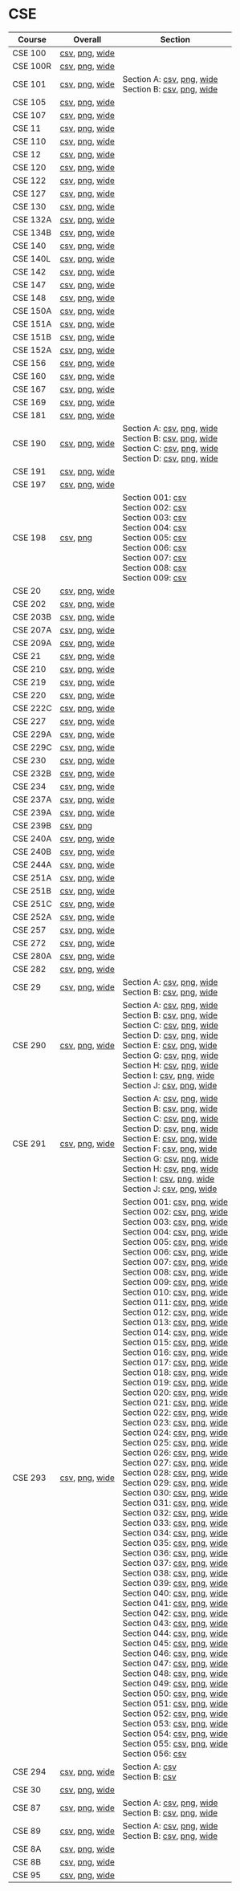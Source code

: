 # CSE

| Course | Overall | Section |
| ------ | ------- | ------- |
| CSE 100 | [csv](https://github.com/UCSD-Historical-Enrollment-Data/2025Winter/blob/main/overall/CSE%20100.csv), [png](https://raw.githubusercontent.com/UCSD-Historical-Enrollment-Data/2025Winter/main/plot_overall/CSE%20100.png), [wide](https://raw.githubusercontent.com/UCSD-Historical-Enrollment-Data/2025Winter/main/plot_overall_wide/CSE%20100.png) |  |
| CSE 100R | [csv](https://github.com/UCSD-Historical-Enrollment-Data/2025Winter/blob/main/overall/CSE%20100R.csv), [png](https://raw.githubusercontent.com/UCSD-Historical-Enrollment-Data/2025Winter/main/plot_overall/CSE%20100R.png), [wide](https://raw.githubusercontent.com/UCSD-Historical-Enrollment-Data/2025Winter/main/plot_overall_wide/CSE%20100R.png) |  |
| CSE 101 | [csv](https://github.com/UCSD-Historical-Enrollment-Data/2025Winter/blob/main/overall/CSE%20101.csv), [png](https://raw.githubusercontent.com/UCSD-Historical-Enrollment-Data/2025Winter/main/plot_overall/CSE%20101.png), [wide](https://raw.githubusercontent.com/UCSD-Historical-Enrollment-Data/2025Winter/main/plot_overall_wide/CSE%20101.png) | Section A: [csv](https://github.com/UCSD-Historical-Enrollment-Data/2025Winter/blob/main/section/CSE%20101_A.csv), [png](https://raw.githubusercontent.com/UCSD-Historical-Enrollment-Data/2025Winter/main/plot_section/CSE%20101_A.png), [wide](https://raw.githubusercontent.com/UCSD-Historical-Enrollment-Data/2025Winter/main/plot_section_wide/CSE%20101_A.png)<br>Section B: [csv](https://github.com/UCSD-Historical-Enrollment-Data/2025Winter/blob/main/section/CSE%20101_B.csv), [png](https://raw.githubusercontent.com/UCSD-Historical-Enrollment-Data/2025Winter/main/plot_section/CSE%20101_B.png), [wide](https://raw.githubusercontent.com/UCSD-Historical-Enrollment-Data/2025Winter/main/plot_section_wide/CSE%20101_B.png) |
| CSE 105 | [csv](https://github.com/UCSD-Historical-Enrollment-Data/2025Winter/blob/main/overall/CSE%20105.csv), [png](https://raw.githubusercontent.com/UCSD-Historical-Enrollment-Data/2025Winter/main/plot_overall/CSE%20105.png), [wide](https://raw.githubusercontent.com/UCSD-Historical-Enrollment-Data/2025Winter/main/plot_overall_wide/CSE%20105.png) |  |
| CSE 107 | [csv](https://github.com/UCSD-Historical-Enrollment-Data/2025Winter/blob/main/overall/CSE%20107.csv), [png](https://raw.githubusercontent.com/UCSD-Historical-Enrollment-Data/2025Winter/main/plot_overall/CSE%20107.png), [wide](https://raw.githubusercontent.com/UCSD-Historical-Enrollment-Data/2025Winter/main/plot_overall_wide/CSE%20107.png) |  |
| CSE 11 | [csv](https://github.com/UCSD-Historical-Enrollment-Data/2025Winter/blob/main/overall/CSE%2011.csv), [png](https://raw.githubusercontent.com/UCSD-Historical-Enrollment-Data/2025Winter/main/plot_overall/CSE%2011.png), [wide](https://raw.githubusercontent.com/UCSD-Historical-Enrollment-Data/2025Winter/main/plot_overall_wide/CSE%2011.png) |  |
| CSE 110 | [csv](https://github.com/UCSD-Historical-Enrollment-Data/2025Winter/blob/main/overall/CSE%20110.csv), [png](https://raw.githubusercontent.com/UCSD-Historical-Enrollment-Data/2025Winter/main/plot_overall/CSE%20110.png), [wide](https://raw.githubusercontent.com/UCSD-Historical-Enrollment-Data/2025Winter/main/plot_overall_wide/CSE%20110.png) |  |
| CSE 12 | [csv](https://github.com/UCSD-Historical-Enrollment-Data/2025Winter/blob/main/overall/CSE%2012.csv), [png](https://raw.githubusercontent.com/UCSD-Historical-Enrollment-Data/2025Winter/main/plot_overall/CSE%2012.png), [wide](https://raw.githubusercontent.com/UCSD-Historical-Enrollment-Data/2025Winter/main/plot_overall_wide/CSE%2012.png) |  |
| CSE 120 | [csv](https://github.com/UCSD-Historical-Enrollment-Data/2025Winter/blob/main/overall/CSE%20120.csv), [png](https://raw.githubusercontent.com/UCSD-Historical-Enrollment-Data/2025Winter/main/plot_overall/CSE%20120.png), [wide](https://raw.githubusercontent.com/UCSD-Historical-Enrollment-Data/2025Winter/main/plot_overall_wide/CSE%20120.png) |  |
| CSE 122 | [csv](https://github.com/UCSD-Historical-Enrollment-Data/2025Winter/blob/main/overall/CSE%20122.csv), [png](https://raw.githubusercontent.com/UCSD-Historical-Enrollment-Data/2025Winter/main/plot_overall/CSE%20122.png), [wide](https://raw.githubusercontent.com/UCSD-Historical-Enrollment-Data/2025Winter/main/plot_overall_wide/CSE%20122.png) |  |
| CSE 127 | [csv](https://github.com/UCSD-Historical-Enrollment-Data/2025Winter/blob/main/overall/CSE%20127.csv), [png](https://raw.githubusercontent.com/UCSD-Historical-Enrollment-Data/2025Winter/main/plot_overall/CSE%20127.png), [wide](https://raw.githubusercontent.com/UCSD-Historical-Enrollment-Data/2025Winter/main/plot_overall_wide/CSE%20127.png) |  |
| CSE 130 | [csv](https://github.com/UCSD-Historical-Enrollment-Data/2025Winter/blob/main/overall/CSE%20130.csv), [png](https://raw.githubusercontent.com/UCSD-Historical-Enrollment-Data/2025Winter/main/plot_overall/CSE%20130.png), [wide](https://raw.githubusercontent.com/UCSD-Historical-Enrollment-Data/2025Winter/main/plot_overall_wide/CSE%20130.png) |  |
| CSE 132A | [csv](https://github.com/UCSD-Historical-Enrollment-Data/2025Winter/blob/main/overall/CSE%20132A.csv), [png](https://raw.githubusercontent.com/UCSD-Historical-Enrollment-Data/2025Winter/main/plot_overall/CSE%20132A.png), [wide](https://raw.githubusercontent.com/UCSD-Historical-Enrollment-Data/2025Winter/main/plot_overall_wide/CSE%20132A.png) |  |
| CSE 134B | [csv](https://github.com/UCSD-Historical-Enrollment-Data/2025Winter/blob/main/overall/CSE%20134B.csv), [png](https://raw.githubusercontent.com/UCSD-Historical-Enrollment-Data/2025Winter/main/plot_overall/CSE%20134B.png), [wide](https://raw.githubusercontent.com/UCSD-Historical-Enrollment-Data/2025Winter/main/plot_overall_wide/CSE%20134B.png) |  |
| CSE 140 | [csv](https://github.com/UCSD-Historical-Enrollment-Data/2025Winter/blob/main/overall/CSE%20140.csv), [png](https://raw.githubusercontent.com/UCSD-Historical-Enrollment-Data/2025Winter/main/plot_overall/CSE%20140.png), [wide](https://raw.githubusercontent.com/UCSD-Historical-Enrollment-Data/2025Winter/main/plot_overall_wide/CSE%20140.png) |  |
| CSE 140L | [csv](https://github.com/UCSD-Historical-Enrollment-Data/2025Winter/blob/main/overall/CSE%20140L.csv), [png](https://raw.githubusercontent.com/UCSD-Historical-Enrollment-Data/2025Winter/main/plot_overall/CSE%20140L.png), [wide](https://raw.githubusercontent.com/UCSD-Historical-Enrollment-Data/2025Winter/main/plot_overall_wide/CSE%20140L.png) |  |
| CSE 142 | [csv](https://github.com/UCSD-Historical-Enrollment-Data/2025Winter/blob/main/overall/CSE%20142.csv), [png](https://raw.githubusercontent.com/UCSD-Historical-Enrollment-Data/2025Winter/main/plot_overall/CSE%20142.png), [wide](https://raw.githubusercontent.com/UCSD-Historical-Enrollment-Data/2025Winter/main/plot_overall_wide/CSE%20142.png) |  |
| CSE 147 | [csv](https://github.com/UCSD-Historical-Enrollment-Data/2025Winter/blob/main/overall/CSE%20147.csv), [png](https://raw.githubusercontent.com/UCSD-Historical-Enrollment-Data/2025Winter/main/plot_overall/CSE%20147.png), [wide](https://raw.githubusercontent.com/UCSD-Historical-Enrollment-Data/2025Winter/main/plot_overall_wide/CSE%20147.png) |  |
| CSE 148 | [csv](https://github.com/UCSD-Historical-Enrollment-Data/2025Winter/blob/main/overall/CSE%20148.csv), [png](https://raw.githubusercontent.com/UCSD-Historical-Enrollment-Data/2025Winter/main/plot_overall/CSE%20148.png), [wide](https://raw.githubusercontent.com/UCSD-Historical-Enrollment-Data/2025Winter/main/plot_overall_wide/CSE%20148.png) |  |
| CSE 150A | [csv](https://github.com/UCSD-Historical-Enrollment-Data/2025Winter/blob/main/overall/CSE%20150A.csv), [png](https://raw.githubusercontent.com/UCSD-Historical-Enrollment-Data/2025Winter/main/plot_overall/CSE%20150A.png), [wide](https://raw.githubusercontent.com/UCSD-Historical-Enrollment-Data/2025Winter/main/plot_overall_wide/CSE%20150A.png) |  |
| CSE 151A | [csv](https://github.com/UCSD-Historical-Enrollment-Data/2025Winter/blob/main/overall/CSE%20151A.csv), [png](https://raw.githubusercontent.com/UCSD-Historical-Enrollment-Data/2025Winter/main/plot_overall/CSE%20151A.png), [wide](https://raw.githubusercontent.com/UCSD-Historical-Enrollment-Data/2025Winter/main/plot_overall_wide/CSE%20151A.png) |  |
| CSE 151B | [csv](https://github.com/UCSD-Historical-Enrollment-Data/2025Winter/blob/main/overall/CSE%20151B.csv), [png](https://raw.githubusercontent.com/UCSD-Historical-Enrollment-Data/2025Winter/main/plot_overall/CSE%20151B.png), [wide](https://raw.githubusercontent.com/UCSD-Historical-Enrollment-Data/2025Winter/main/plot_overall_wide/CSE%20151B.png) |  |
| CSE 152A | [csv](https://github.com/UCSD-Historical-Enrollment-Data/2025Winter/blob/main/overall/CSE%20152A.csv), [png](https://raw.githubusercontent.com/UCSD-Historical-Enrollment-Data/2025Winter/main/plot_overall/CSE%20152A.png), [wide](https://raw.githubusercontent.com/UCSD-Historical-Enrollment-Data/2025Winter/main/plot_overall_wide/CSE%20152A.png) |  |
| CSE 156 | [csv](https://github.com/UCSD-Historical-Enrollment-Data/2025Winter/blob/main/overall/CSE%20156.csv), [png](https://raw.githubusercontent.com/UCSD-Historical-Enrollment-Data/2025Winter/main/plot_overall/CSE%20156.png), [wide](https://raw.githubusercontent.com/UCSD-Historical-Enrollment-Data/2025Winter/main/plot_overall_wide/CSE%20156.png) |  |
| CSE 160 | [csv](https://github.com/UCSD-Historical-Enrollment-Data/2025Winter/blob/main/overall/CSE%20160.csv), [png](https://raw.githubusercontent.com/UCSD-Historical-Enrollment-Data/2025Winter/main/plot_overall/CSE%20160.png), [wide](https://raw.githubusercontent.com/UCSD-Historical-Enrollment-Data/2025Winter/main/plot_overall_wide/CSE%20160.png) |  |
| CSE 167 | [csv](https://github.com/UCSD-Historical-Enrollment-Data/2025Winter/blob/main/overall/CSE%20167.csv), [png](https://raw.githubusercontent.com/UCSD-Historical-Enrollment-Data/2025Winter/main/plot_overall/CSE%20167.png), [wide](https://raw.githubusercontent.com/UCSD-Historical-Enrollment-Data/2025Winter/main/plot_overall_wide/CSE%20167.png) |  |
| CSE 169 | [csv](https://github.com/UCSD-Historical-Enrollment-Data/2025Winter/blob/main/overall/CSE%20169.csv), [png](https://raw.githubusercontent.com/UCSD-Historical-Enrollment-Data/2025Winter/main/plot_overall/CSE%20169.png), [wide](https://raw.githubusercontent.com/UCSD-Historical-Enrollment-Data/2025Winter/main/plot_overall_wide/CSE%20169.png) |  |
| CSE 181 | [csv](https://github.com/UCSD-Historical-Enrollment-Data/2025Winter/blob/main/overall/CSE%20181.csv), [png](https://raw.githubusercontent.com/UCSD-Historical-Enrollment-Data/2025Winter/main/plot_overall/CSE%20181.png), [wide](https://raw.githubusercontent.com/UCSD-Historical-Enrollment-Data/2025Winter/main/plot_overall_wide/CSE%20181.png) |  |
| CSE 190 | [csv](https://github.com/UCSD-Historical-Enrollment-Data/2025Winter/blob/main/overall/CSE%20190.csv), [png](https://raw.githubusercontent.com/UCSD-Historical-Enrollment-Data/2025Winter/main/plot_overall/CSE%20190.png), [wide](https://raw.githubusercontent.com/UCSD-Historical-Enrollment-Data/2025Winter/main/plot_overall_wide/CSE%20190.png) | Section A: [csv](https://github.com/UCSD-Historical-Enrollment-Data/2025Winter/blob/main/section/CSE%20190_A.csv), [png](https://raw.githubusercontent.com/UCSD-Historical-Enrollment-Data/2025Winter/main/plot_section/CSE%20190_A.png), [wide](https://raw.githubusercontent.com/UCSD-Historical-Enrollment-Data/2025Winter/main/plot_section_wide/CSE%20190_A.png)<br>Section B: [csv](https://github.com/UCSD-Historical-Enrollment-Data/2025Winter/blob/main/section/CSE%20190_B.csv), [png](https://raw.githubusercontent.com/UCSD-Historical-Enrollment-Data/2025Winter/main/plot_section/CSE%20190_B.png), [wide](https://raw.githubusercontent.com/UCSD-Historical-Enrollment-Data/2025Winter/main/plot_section_wide/CSE%20190_B.png)<br>Section C: [csv](https://github.com/UCSD-Historical-Enrollment-Data/2025Winter/blob/main/section/CSE%20190_C.csv), [png](https://raw.githubusercontent.com/UCSD-Historical-Enrollment-Data/2025Winter/main/plot_section/CSE%20190_C.png), [wide](https://raw.githubusercontent.com/UCSD-Historical-Enrollment-Data/2025Winter/main/plot_section_wide/CSE%20190_C.png)<br>Section D: [csv](https://github.com/UCSD-Historical-Enrollment-Data/2025Winter/blob/main/section/CSE%20190_D.csv), [png](https://raw.githubusercontent.com/UCSD-Historical-Enrollment-Data/2025Winter/main/plot_section/CSE%20190_D.png), [wide](https://raw.githubusercontent.com/UCSD-Historical-Enrollment-Data/2025Winter/main/plot_section_wide/CSE%20190_D.png) |
| CSE 191 | [csv](https://github.com/UCSD-Historical-Enrollment-Data/2025Winter/blob/main/overall/CSE%20191.csv), [png](https://raw.githubusercontent.com/UCSD-Historical-Enrollment-Data/2025Winter/main/plot_overall/CSE%20191.png), [wide](https://raw.githubusercontent.com/UCSD-Historical-Enrollment-Data/2025Winter/main/plot_overall_wide/CSE%20191.png) |  |
| CSE 197 | [csv](https://github.com/UCSD-Historical-Enrollment-Data/2025Winter/blob/main/overall/CSE%20197.csv), [png](https://raw.githubusercontent.com/UCSD-Historical-Enrollment-Data/2025Winter/main/plot_overall/CSE%20197.png), [wide](https://raw.githubusercontent.com/UCSD-Historical-Enrollment-Data/2025Winter/main/plot_overall_wide/CSE%20197.png) |  |
| CSE 198 | [csv](https://github.com/UCSD-Historical-Enrollment-Data/2025Winter/blob/main/overall/CSE%20198.csv), [png](https://raw.githubusercontent.com/UCSD-Historical-Enrollment-Data/2025Winter/main/plot_overall/CSE%20198.png) | Section 001: [csv](https://github.com/UCSD-Historical-Enrollment-Data/2025Winter/blob/main/section/CSE%20198_001.csv)<br>Section 002: [csv](https://github.com/UCSD-Historical-Enrollment-Data/2025Winter/blob/main/section/CSE%20198_002.csv)<br>Section 003: [csv](https://github.com/UCSD-Historical-Enrollment-Data/2025Winter/blob/main/section/CSE%20198_003.csv)<br>Section 004: [csv](https://github.com/UCSD-Historical-Enrollment-Data/2025Winter/blob/main/section/CSE%20198_004.csv)<br>Section 005: [csv](https://github.com/UCSD-Historical-Enrollment-Data/2025Winter/blob/main/section/CSE%20198_005.csv)<br>Section 006: [csv](https://github.com/UCSD-Historical-Enrollment-Data/2025Winter/blob/main/section/CSE%20198_006.csv)<br>Section 007: [csv](https://github.com/UCSD-Historical-Enrollment-Data/2025Winter/blob/main/section/CSE%20198_007.csv)<br>Section 008: [csv](https://github.com/UCSD-Historical-Enrollment-Data/2025Winter/blob/main/section/CSE%20198_008.csv)<br>Section 009: [csv](https://github.com/UCSD-Historical-Enrollment-Data/2025Winter/blob/main/section/CSE%20198_009.csv) |
| CSE 20 | [csv](https://github.com/UCSD-Historical-Enrollment-Data/2025Winter/blob/main/overall/CSE%2020.csv), [png](https://raw.githubusercontent.com/UCSD-Historical-Enrollment-Data/2025Winter/main/plot_overall/CSE%2020.png), [wide](https://raw.githubusercontent.com/UCSD-Historical-Enrollment-Data/2025Winter/main/plot_overall_wide/CSE%2020.png) |  |
| CSE 202 | [csv](https://github.com/UCSD-Historical-Enrollment-Data/2025Winter/blob/main/overall/CSE%20202.csv), [png](https://raw.githubusercontent.com/UCSD-Historical-Enrollment-Data/2025Winter/main/plot_overall/CSE%20202.png), [wide](https://raw.githubusercontent.com/UCSD-Historical-Enrollment-Data/2025Winter/main/plot_overall_wide/CSE%20202.png) |  |
| CSE 203B | [csv](https://github.com/UCSD-Historical-Enrollment-Data/2025Winter/blob/main/overall/CSE%20203B.csv), [png](https://raw.githubusercontent.com/UCSD-Historical-Enrollment-Data/2025Winter/main/plot_overall/CSE%20203B.png), [wide](https://raw.githubusercontent.com/UCSD-Historical-Enrollment-Data/2025Winter/main/plot_overall_wide/CSE%20203B.png) |  |
| CSE 207A | [csv](https://github.com/UCSD-Historical-Enrollment-Data/2025Winter/blob/main/overall/CSE%20207A.csv), [png](https://raw.githubusercontent.com/UCSD-Historical-Enrollment-Data/2025Winter/main/plot_overall/CSE%20207A.png), [wide](https://raw.githubusercontent.com/UCSD-Historical-Enrollment-Data/2025Winter/main/plot_overall_wide/CSE%20207A.png) |  |
| CSE 209A | [csv](https://github.com/UCSD-Historical-Enrollment-Data/2025Winter/blob/main/overall/CSE%20209A.csv), [png](https://raw.githubusercontent.com/UCSD-Historical-Enrollment-Data/2025Winter/main/plot_overall/CSE%20209A.png), [wide](https://raw.githubusercontent.com/UCSD-Historical-Enrollment-Data/2025Winter/main/plot_overall_wide/CSE%20209A.png) |  |
| CSE 21 | [csv](https://github.com/UCSD-Historical-Enrollment-Data/2025Winter/blob/main/overall/CSE%2021.csv), [png](https://raw.githubusercontent.com/UCSD-Historical-Enrollment-Data/2025Winter/main/plot_overall/CSE%2021.png), [wide](https://raw.githubusercontent.com/UCSD-Historical-Enrollment-Data/2025Winter/main/plot_overall_wide/CSE%2021.png) |  |
| CSE 210 | [csv](https://github.com/UCSD-Historical-Enrollment-Data/2025Winter/blob/main/overall/CSE%20210.csv), [png](https://raw.githubusercontent.com/UCSD-Historical-Enrollment-Data/2025Winter/main/plot_overall/CSE%20210.png), [wide](https://raw.githubusercontent.com/UCSD-Historical-Enrollment-Data/2025Winter/main/plot_overall_wide/CSE%20210.png) |  |
| CSE 219 | [csv](https://github.com/UCSD-Historical-Enrollment-Data/2025Winter/blob/main/overall/CSE%20219.csv), [png](https://raw.githubusercontent.com/UCSD-Historical-Enrollment-Data/2025Winter/main/plot_overall/CSE%20219.png), [wide](https://raw.githubusercontent.com/UCSD-Historical-Enrollment-Data/2025Winter/main/plot_overall_wide/CSE%20219.png) |  |
| CSE 220 | [csv](https://github.com/UCSD-Historical-Enrollment-Data/2025Winter/blob/main/overall/CSE%20220.csv), [png](https://raw.githubusercontent.com/UCSD-Historical-Enrollment-Data/2025Winter/main/plot_overall/CSE%20220.png), [wide](https://raw.githubusercontent.com/UCSD-Historical-Enrollment-Data/2025Winter/main/plot_overall_wide/CSE%20220.png) |  |
| CSE 222C | [csv](https://github.com/UCSD-Historical-Enrollment-Data/2025Winter/blob/main/overall/CSE%20222C.csv), [png](https://raw.githubusercontent.com/UCSD-Historical-Enrollment-Data/2025Winter/main/plot_overall/CSE%20222C.png), [wide](https://raw.githubusercontent.com/UCSD-Historical-Enrollment-Data/2025Winter/main/plot_overall_wide/CSE%20222C.png) |  |
| CSE 227 | [csv](https://github.com/UCSD-Historical-Enrollment-Data/2025Winter/blob/main/overall/CSE%20227.csv), [png](https://raw.githubusercontent.com/UCSD-Historical-Enrollment-Data/2025Winter/main/plot_overall/CSE%20227.png), [wide](https://raw.githubusercontent.com/UCSD-Historical-Enrollment-Data/2025Winter/main/plot_overall_wide/CSE%20227.png) |  |
| CSE 229A | [csv](https://github.com/UCSD-Historical-Enrollment-Data/2025Winter/blob/main/overall/CSE%20229A.csv), [png](https://raw.githubusercontent.com/UCSD-Historical-Enrollment-Data/2025Winter/main/plot_overall/CSE%20229A.png), [wide](https://raw.githubusercontent.com/UCSD-Historical-Enrollment-Data/2025Winter/main/plot_overall_wide/CSE%20229A.png) |  |
| CSE 229C | [csv](https://github.com/UCSD-Historical-Enrollment-Data/2025Winter/blob/main/overall/CSE%20229C.csv), [png](https://raw.githubusercontent.com/UCSD-Historical-Enrollment-Data/2025Winter/main/plot_overall/CSE%20229C.png), [wide](https://raw.githubusercontent.com/UCSD-Historical-Enrollment-Data/2025Winter/main/plot_overall_wide/CSE%20229C.png) |  |
| CSE 230 | [csv](https://github.com/UCSD-Historical-Enrollment-Data/2025Winter/blob/main/overall/CSE%20230.csv), [png](https://raw.githubusercontent.com/UCSD-Historical-Enrollment-Data/2025Winter/main/plot_overall/CSE%20230.png), [wide](https://raw.githubusercontent.com/UCSD-Historical-Enrollment-Data/2025Winter/main/plot_overall_wide/CSE%20230.png) |  |
| CSE 232B | [csv](https://github.com/UCSD-Historical-Enrollment-Data/2025Winter/blob/main/overall/CSE%20232B.csv), [png](https://raw.githubusercontent.com/UCSD-Historical-Enrollment-Data/2025Winter/main/plot_overall/CSE%20232B.png), [wide](https://raw.githubusercontent.com/UCSD-Historical-Enrollment-Data/2025Winter/main/plot_overall_wide/CSE%20232B.png) |  |
| CSE 234 | [csv](https://github.com/UCSD-Historical-Enrollment-Data/2025Winter/blob/main/overall/CSE%20234.csv), [png](https://raw.githubusercontent.com/UCSD-Historical-Enrollment-Data/2025Winter/main/plot_overall/CSE%20234.png), [wide](https://raw.githubusercontent.com/UCSD-Historical-Enrollment-Data/2025Winter/main/plot_overall_wide/CSE%20234.png) |  |
| CSE 237A | [csv](https://github.com/UCSD-Historical-Enrollment-Data/2025Winter/blob/main/overall/CSE%20237A.csv), [png](https://raw.githubusercontent.com/UCSD-Historical-Enrollment-Data/2025Winter/main/plot_overall/CSE%20237A.png), [wide](https://raw.githubusercontent.com/UCSD-Historical-Enrollment-Data/2025Winter/main/plot_overall_wide/CSE%20237A.png) |  |
| CSE 239A | [csv](https://github.com/UCSD-Historical-Enrollment-Data/2025Winter/blob/main/overall/CSE%20239A.csv), [png](https://raw.githubusercontent.com/UCSD-Historical-Enrollment-Data/2025Winter/main/plot_overall/CSE%20239A.png), [wide](https://raw.githubusercontent.com/UCSD-Historical-Enrollment-Data/2025Winter/main/plot_overall_wide/CSE%20239A.png) |  |
| CSE 239B | [csv](https://github.com/UCSD-Historical-Enrollment-Data/2025Winter/blob/main/overall/CSE%20239B.csv), [png](https://raw.githubusercontent.com/UCSD-Historical-Enrollment-Data/2025Winter/main/plot_overall/CSE%20239B.png) |  |
| CSE 240A | [csv](https://github.com/UCSD-Historical-Enrollment-Data/2025Winter/blob/main/overall/CSE%20240A.csv), [png](https://raw.githubusercontent.com/UCSD-Historical-Enrollment-Data/2025Winter/main/plot_overall/CSE%20240A.png), [wide](https://raw.githubusercontent.com/UCSD-Historical-Enrollment-Data/2025Winter/main/plot_overall_wide/CSE%20240A.png) |  |
| CSE 240B | [csv](https://github.com/UCSD-Historical-Enrollment-Data/2025Winter/blob/main/overall/CSE%20240B.csv), [png](https://raw.githubusercontent.com/UCSD-Historical-Enrollment-Data/2025Winter/main/plot_overall/CSE%20240B.png), [wide](https://raw.githubusercontent.com/UCSD-Historical-Enrollment-Data/2025Winter/main/plot_overall_wide/CSE%20240B.png) |  |
| CSE 244A | [csv](https://github.com/UCSD-Historical-Enrollment-Data/2025Winter/blob/main/overall/CSE%20244A.csv), [png](https://raw.githubusercontent.com/UCSD-Historical-Enrollment-Data/2025Winter/main/plot_overall/CSE%20244A.png), [wide](https://raw.githubusercontent.com/UCSD-Historical-Enrollment-Data/2025Winter/main/plot_overall_wide/CSE%20244A.png) |  |
| CSE 251A | [csv](https://github.com/UCSD-Historical-Enrollment-Data/2025Winter/blob/main/overall/CSE%20251A.csv), [png](https://raw.githubusercontent.com/UCSD-Historical-Enrollment-Data/2025Winter/main/plot_overall/CSE%20251A.png), [wide](https://raw.githubusercontent.com/UCSD-Historical-Enrollment-Data/2025Winter/main/plot_overall_wide/CSE%20251A.png) |  |
| CSE 251B | [csv](https://github.com/UCSD-Historical-Enrollment-Data/2025Winter/blob/main/overall/CSE%20251B.csv), [png](https://raw.githubusercontent.com/UCSD-Historical-Enrollment-Data/2025Winter/main/plot_overall/CSE%20251B.png), [wide](https://raw.githubusercontent.com/UCSD-Historical-Enrollment-Data/2025Winter/main/plot_overall_wide/CSE%20251B.png) |  |
| CSE 251C | [csv](https://github.com/UCSD-Historical-Enrollment-Data/2025Winter/blob/main/overall/CSE%20251C.csv), [png](https://raw.githubusercontent.com/UCSD-Historical-Enrollment-Data/2025Winter/main/plot_overall/CSE%20251C.png), [wide](https://raw.githubusercontent.com/UCSD-Historical-Enrollment-Data/2025Winter/main/plot_overall_wide/CSE%20251C.png) |  |
| CSE 252A | [csv](https://github.com/UCSD-Historical-Enrollment-Data/2025Winter/blob/main/overall/CSE%20252A.csv), [png](https://raw.githubusercontent.com/UCSD-Historical-Enrollment-Data/2025Winter/main/plot_overall/CSE%20252A.png), [wide](https://raw.githubusercontent.com/UCSD-Historical-Enrollment-Data/2025Winter/main/plot_overall_wide/CSE%20252A.png) |  |
| CSE 257 | [csv](https://github.com/UCSD-Historical-Enrollment-Data/2025Winter/blob/main/overall/CSE%20257.csv), [png](https://raw.githubusercontent.com/UCSD-Historical-Enrollment-Data/2025Winter/main/plot_overall/CSE%20257.png), [wide](https://raw.githubusercontent.com/UCSD-Historical-Enrollment-Data/2025Winter/main/plot_overall_wide/CSE%20257.png) |  |
| CSE 272 | [csv](https://github.com/UCSD-Historical-Enrollment-Data/2025Winter/blob/main/overall/CSE%20272.csv), [png](https://raw.githubusercontent.com/UCSD-Historical-Enrollment-Data/2025Winter/main/plot_overall/CSE%20272.png), [wide](https://raw.githubusercontent.com/UCSD-Historical-Enrollment-Data/2025Winter/main/plot_overall_wide/CSE%20272.png) |  |
| CSE 280A | [csv](https://github.com/UCSD-Historical-Enrollment-Data/2025Winter/blob/main/overall/CSE%20280A.csv), [png](https://raw.githubusercontent.com/UCSD-Historical-Enrollment-Data/2025Winter/main/plot_overall/CSE%20280A.png), [wide](https://raw.githubusercontent.com/UCSD-Historical-Enrollment-Data/2025Winter/main/plot_overall_wide/CSE%20280A.png) |  |
| CSE 282 | [csv](https://github.com/UCSD-Historical-Enrollment-Data/2025Winter/blob/main/overall/CSE%20282.csv), [png](https://raw.githubusercontent.com/UCSD-Historical-Enrollment-Data/2025Winter/main/plot_overall/CSE%20282.png), [wide](https://raw.githubusercontent.com/UCSD-Historical-Enrollment-Data/2025Winter/main/plot_overall_wide/CSE%20282.png) |  |
| CSE 29 | [csv](https://github.com/UCSD-Historical-Enrollment-Data/2025Winter/blob/main/overall/CSE%2029.csv), [png](https://raw.githubusercontent.com/UCSD-Historical-Enrollment-Data/2025Winter/main/plot_overall/CSE%2029.png), [wide](https://raw.githubusercontent.com/UCSD-Historical-Enrollment-Data/2025Winter/main/plot_overall_wide/CSE%2029.png) | Section A: [csv](https://github.com/UCSD-Historical-Enrollment-Data/2025Winter/blob/main/section/CSE%2029_A.csv), [png](https://raw.githubusercontent.com/UCSD-Historical-Enrollment-Data/2025Winter/main/plot_section/CSE%2029_A.png), [wide](https://raw.githubusercontent.com/UCSD-Historical-Enrollment-Data/2025Winter/main/plot_section_wide/CSE%2029_A.png)<br>Section B: [csv](https://github.com/UCSD-Historical-Enrollment-Data/2025Winter/blob/main/section/CSE%2029_B.csv), [png](https://raw.githubusercontent.com/UCSD-Historical-Enrollment-Data/2025Winter/main/plot_section/CSE%2029_B.png), [wide](https://raw.githubusercontent.com/UCSD-Historical-Enrollment-Data/2025Winter/main/plot_section_wide/CSE%2029_B.png) |
| CSE 290 | [csv](https://github.com/UCSD-Historical-Enrollment-Data/2025Winter/blob/main/overall/CSE%20290.csv), [png](https://raw.githubusercontent.com/UCSD-Historical-Enrollment-Data/2025Winter/main/plot_overall/CSE%20290.png), [wide](https://raw.githubusercontent.com/UCSD-Historical-Enrollment-Data/2025Winter/main/plot_overall_wide/CSE%20290.png) | Section A: [csv](https://github.com/UCSD-Historical-Enrollment-Data/2025Winter/blob/main/section/CSE%20290_A.csv), [png](https://raw.githubusercontent.com/UCSD-Historical-Enrollment-Data/2025Winter/main/plot_section/CSE%20290_A.png), [wide](https://raw.githubusercontent.com/UCSD-Historical-Enrollment-Data/2025Winter/main/plot_section_wide/CSE%20290_A.png)<br>Section B: [csv](https://github.com/UCSD-Historical-Enrollment-Data/2025Winter/blob/main/section/CSE%20290_B.csv), [png](https://raw.githubusercontent.com/UCSD-Historical-Enrollment-Data/2025Winter/main/plot_section/CSE%20290_B.png), [wide](https://raw.githubusercontent.com/UCSD-Historical-Enrollment-Data/2025Winter/main/plot_section_wide/CSE%20290_B.png)<br>Section C: [csv](https://github.com/UCSD-Historical-Enrollment-Data/2025Winter/blob/main/section/CSE%20290_C.csv), [png](https://raw.githubusercontent.com/UCSD-Historical-Enrollment-Data/2025Winter/main/plot_section/CSE%20290_C.png), [wide](https://raw.githubusercontent.com/UCSD-Historical-Enrollment-Data/2025Winter/main/plot_section_wide/CSE%20290_C.png)<br>Section D: [csv](https://github.com/UCSD-Historical-Enrollment-Data/2025Winter/blob/main/section/CSE%20290_D.csv), [png](https://raw.githubusercontent.com/UCSD-Historical-Enrollment-Data/2025Winter/main/plot_section/CSE%20290_D.png), [wide](https://raw.githubusercontent.com/UCSD-Historical-Enrollment-Data/2025Winter/main/plot_section_wide/CSE%20290_D.png)<br>Section E: [csv](https://github.com/UCSD-Historical-Enrollment-Data/2025Winter/blob/main/section/CSE%20290_E.csv), [png](https://raw.githubusercontent.com/UCSD-Historical-Enrollment-Data/2025Winter/main/plot_section/CSE%20290_E.png), [wide](https://raw.githubusercontent.com/UCSD-Historical-Enrollment-Data/2025Winter/main/plot_section_wide/CSE%20290_E.png)<br>Section G: [csv](https://github.com/UCSD-Historical-Enrollment-Data/2025Winter/blob/main/section/CSE%20290_G.csv), [png](https://raw.githubusercontent.com/UCSD-Historical-Enrollment-Data/2025Winter/main/plot_section/CSE%20290_G.png), [wide](https://raw.githubusercontent.com/UCSD-Historical-Enrollment-Data/2025Winter/main/plot_section_wide/CSE%20290_G.png)<br>Section H: [csv](https://github.com/UCSD-Historical-Enrollment-Data/2025Winter/blob/main/section/CSE%20290_H.csv), [png](https://raw.githubusercontent.com/UCSD-Historical-Enrollment-Data/2025Winter/main/plot_section/CSE%20290_H.png), [wide](https://raw.githubusercontent.com/UCSD-Historical-Enrollment-Data/2025Winter/main/plot_section_wide/CSE%20290_H.png)<br>Section I: [csv](https://github.com/UCSD-Historical-Enrollment-Data/2025Winter/blob/main/section/CSE%20290_I.csv), [png](https://raw.githubusercontent.com/UCSD-Historical-Enrollment-Data/2025Winter/main/plot_section/CSE%20290_I.png), [wide](https://raw.githubusercontent.com/UCSD-Historical-Enrollment-Data/2025Winter/main/plot_section_wide/CSE%20290_I.png)<br>Section J: [csv](https://github.com/UCSD-Historical-Enrollment-Data/2025Winter/blob/main/section/CSE%20290_J.csv), [png](https://raw.githubusercontent.com/UCSD-Historical-Enrollment-Data/2025Winter/main/plot_section/CSE%20290_J.png), [wide](https://raw.githubusercontent.com/UCSD-Historical-Enrollment-Data/2025Winter/main/plot_section_wide/CSE%20290_J.png) |
| CSE 291 | [csv](https://github.com/UCSD-Historical-Enrollment-Data/2025Winter/blob/main/overall/CSE%20291.csv), [png](https://raw.githubusercontent.com/UCSD-Historical-Enrollment-Data/2025Winter/main/plot_overall/CSE%20291.png), [wide](https://raw.githubusercontent.com/UCSD-Historical-Enrollment-Data/2025Winter/main/plot_overall_wide/CSE%20291.png) | Section A: [csv](https://github.com/UCSD-Historical-Enrollment-Data/2025Winter/blob/main/section/CSE%20291_A.csv), [png](https://raw.githubusercontent.com/UCSD-Historical-Enrollment-Data/2025Winter/main/plot_section/CSE%20291_A.png), [wide](https://raw.githubusercontent.com/UCSD-Historical-Enrollment-Data/2025Winter/main/plot_section_wide/CSE%20291_A.png)<br>Section B: [csv](https://github.com/UCSD-Historical-Enrollment-Data/2025Winter/blob/main/section/CSE%20291_B.csv), [png](https://raw.githubusercontent.com/UCSD-Historical-Enrollment-Data/2025Winter/main/plot_section/CSE%20291_B.png), [wide](https://raw.githubusercontent.com/UCSD-Historical-Enrollment-Data/2025Winter/main/plot_section_wide/CSE%20291_B.png)<br>Section C: [csv](https://github.com/UCSD-Historical-Enrollment-Data/2025Winter/blob/main/section/CSE%20291_C.csv), [png](https://raw.githubusercontent.com/UCSD-Historical-Enrollment-Data/2025Winter/main/plot_section/CSE%20291_C.png), [wide](https://raw.githubusercontent.com/UCSD-Historical-Enrollment-Data/2025Winter/main/plot_section_wide/CSE%20291_C.png)<br>Section D: [csv](https://github.com/UCSD-Historical-Enrollment-Data/2025Winter/blob/main/section/CSE%20291_D.csv), [png](https://raw.githubusercontent.com/UCSD-Historical-Enrollment-Data/2025Winter/main/plot_section/CSE%20291_D.png), [wide](https://raw.githubusercontent.com/UCSD-Historical-Enrollment-Data/2025Winter/main/plot_section_wide/CSE%20291_D.png)<br>Section E: [csv](https://github.com/UCSD-Historical-Enrollment-Data/2025Winter/blob/main/section/CSE%20291_E.csv), [png](https://raw.githubusercontent.com/UCSD-Historical-Enrollment-Data/2025Winter/main/plot_section/CSE%20291_E.png), [wide](https://raw.githubusercontent.com/UCSD-Historical-Enrollment-Data/2025Winter/main/plot_section_wide/CSE%20291_E.png)<br>Section F: [csv](https://github.com/UCSD-Historical-Enrollment-Data/2025Winter/blob/main/section/CSE%20291_F.csv), [png](https://raw.githubusercontent.com/UCSD-Historical-Enrollment-Data/2025Winter/main/plot_section/CSE%20291_F.png), [wide](https://raw.githubusercontent.com/UCSD-Historical-Enrollment-Data/2025Winter/main/plot_section_wide/CSE%20291_F.png)<br>Section G: [csv](https://github.com/UCSD-Historical-Enrollment-Data/2025Winter/blob/main/section/CSE%20291_G.csv), [png](https://raw.githubusercontent.com/UCSD-Historical-Enrollment-Data/2025Winter/main/plot_section/CSE%20291_G.png), [wide](https://raw.githubusercontent.com/UCSD-Historical-Enrollment-Data/2025Winter/main/plot_section_wide/CSE%20291_G.png)<br>Section H: [csv](https://github.com/UCSD-Historical-Enrollment-Data/2025Winter/blob/main/section/CSE%20291_H.csv), [png](https://raw.githubusercontent.com/UCSD-Historical-Enrollment-Data/2025Winter/main/plot_section/CSE%20291_H.png), [wide](https://raw.githubusercontent.com/UCSD-Historical-Enrollment-Data/2025Winter/main/plot_section_wide/CSE%20291_H.png)<br>Section I: [csv](https://github.com/UCSD-Historical-Enrollment-Data/2025Winter/blob/main/section/CSE%20291_I.csv), [png](https://raw.githubusercontent.com/UCSD-Historical-Enrollment-Data/2025Winter/main/plot_section/CSE%20291_I.png), [wide](https://raw.githubusercontent.com/UCSD-Historical-Enrollment-Data/2025Winter/main/plot_section_wide/CSE%20291_I.png)<br>Section J: [csv](https://github.com/UCSD-Historical-Enrollment-Data/2025Winter/blob/main/section/CSE%20291_J.csv), [png](https://raw.githubusercontent.com/UCSD-Historical-Enrollment-Data/2025Winter/main/plot_section/CSE%20291_J.png), [wide](https://raw.githubusercontent.com/UCSD-Historical-Enrollment-Data/2025Winter/main/plot_section_wide/CSE%20291_J.png) |
| CSE 293 | [csv](https://github.com/UCSD-Historical-Enrollment-Data/2025Winter/blob/main/overall/CSE%20293.csv), [png](https://raw.githubusercontent.com/UCSD-Historical-Enrollment-Data/2025Winter/main/plot_overall/CSE%20293.png), [wide](https://raw.githubusercontent.com/UCSD-Historical-Enrollment-Data/2025Winter/main/plot_overall_wide/CSE%20293.png) | Section 001: [csv](https://github.com/UCSD-Historical-Enrollment-Data/2025Winter/blob/main/section/CSE%20293_001.csv), [png](https://raw.githubusercontent.com/UCSD-Historical-Enrollment-Data/2025Winter/main/plot_section/CSE%20293_001.png), [wide](https://raw.githubusercontent.com/UCSD-Historical-Enrollment-Data/2025Winter/main/plot_section_wide/CSE%20293_001.png)<br>Section 002: [csv](https://github.com/UCSD-Historical-Enrollment-Data/2025Winter/blob/main/section/CSE%20293_002.csv), [png](https://raw.githubusercontent.com/UCSD-Historical-Enrollment-Data/2025Winter/main/plot_section/CSE%20293_002.png), [wide](https://raw.githubusercontent.com/UCSD-Historical-Enrollment-Data/2025Winter/main/plot_section_wide/CSE%20293_002.png)<br>Section 003: [csv](https://github.com/UCSD-Historical-Enrollment-Data/2025Winter/blob/main/section/CSE%20293_003.csv), [png](https://raw.githubusercontent.com/UCSD-Historical-Enrollment-Data/2025Winter/main/plot_section/CSE%20293_003.png), [wide](https://raw.githubusercontent.com/UCSD-Historical-Enrollment-Data/2025Winter/main/plot_section_wide/CSE%20293_003.png)<br>Section 004: [csv](https://github.com/UCSD-Historical-Enrollment-Data/2025Winter/blob/main/section/CSE%20293_004.csv), [png](https://raw.githubusercontent.com/UCSD-Historical-Enrollment-Data/2025Winter/main/plot_section/CSE%20293_004.png), [wide](https://raw.githubusercontent.com/UCSD-Historical-Enrollment-Data/2025Winter/main/plot_section_wide/CSE%20293_004.png)<br>Section 005: [csv](https://github.com/UCSD-Historical-Enrollment-Data/2025Winter/blob/main/section/CSE%20293_005.csv), [png](https://raw.githubusercontent.com/UCSD-Historical-Enrollment-Data/2025Winter/main/plot_section/CSE%20293_005.png), [wide](https://raw.githubusercontent.com/UCSD-Historical-Enrollment-Data/2025Winter/main/plot_section_wide/CSE%20293_005.png)<br>Section 006: [csv](https://github.com/UCSD-Historical-Enrollment-Data/2025Winter/blob/main/section/CSE%20293_006.csv), [png](https://raw.githubusercontent.com/UCSD-Historical-Enrollment-Data/2025Winter/main/plot_section/CSE%20293_006.png), [wide](https://raw.githubusercontent.com/UCSD-Historical-Enrollment-Data/2025Winter/main/plot_section_wide/CSE%20293_006.png)<br>Section 007: [csv](https://github.com/UCSD-Historical-Enrollment-Data/2025Winter/blob/main/section/CSE%20293_007.csv), [png](https://raw.githubusercontent.com/UCSD-Historical-Enrollment-Data/2025Winter/main/plot_section/CSE%20293_007.png), [wide](https://raw.githubusercontent.com/UCSD-Historical-Enrollment-Data/2025Winter/main/plot_section_wide/CSE%20293_007.png)<br>Section 008: [csv](https://github.com/UCSD-Historical-Enrollment-Data/2025Winter/blob/main/section/CSE%20293_008.csv), [png](https://raw.githubusercontent.com/UCSD-Historical-Enrollment-Data/2025Winter/main/plot_section/CSE%20293_008.png), [wide](https://raw.githubusercontent.com/UCSD-Historical-Enrollment-Data/2025Winter/main/plot_section_wide/CSE%20293_008.png)<br>Section 009: [csv](https://github.com/UCSD-Historical-Enrollment-Data/2025Winter/blob/main/section/CSE%20293_009.csv), [png](https://raw.githubusercontent.com/UCSD-Historical-Enrollment-Data/2025Winter/main/plot_section/CSE%20293_009.png), [wide](https://raw.githubusercontent.com/UCSD-Historical-Enrollment-Data/2025Winter/main/plot_section_wide/CSE%20293_009.png)<br>Section 010: [csv](https://github.com/UCSD-Historical-Enrollment-Data/2025Winter/blob/main/section/CSE%20293_010.csv), [png](https://raw.githubusercontent.com/UCSD-Historical-Enrollment-Data/2025Winter/main/plot_section/CSE%20293_010.png), [wide](https://raw.githubusercontent.com/UCSD-Historical-Enrollment-Data/2025Winter/main/plot_section_wide/CSE%20293_010.png)<br>Section 011: [csv](https://github.com/UCSD-Historical-Enrollment-Data/2025Winter/blob/main/section/CSE%20293_011.csv), [png](https://raw.githubusercontent.com/UCSD-Historical-Enrollment-Data/2025Winter/main/plot_section/CSE%20293_011.png), [wide](https://raw.githubusercontent.com/UCSD-Historical-Enrollment-Data/2025Winter/main/plot_section_wide/CSE%20293_011.png)<br>Section 012: [csv](https://github.com/UCSD-Historical-Enrollment-Data/2025Winter/blob/main/section/CSE%20293_012.csv), [png](https://raw.githubusercontent.com/UCSD-Historical-Enrollment-Data/2025Winter/main/plot_section/CSE%20293_012.png), [wide](https://raw.githubusercontent.com/UCSD-Historical-Enrollment-Data/2025Winter/main/plot_section_wide/CSE%20293_012.png)<br>Section 013: [csv](https://github.com/UCSD-Historical-Enrollment-Data/2025Winter/blob/main/section/CSE%20293_013.csv), [png](https://raw.githubusercontent.com/UCSD-Historical-Enrollment-Data/2025Winter/main/plot_section/CSE%20293_013.png), [wide](https://raw.githubusercontent.com/UCSD-Historical-Enrollment-Data/2025Winter/main/plot_section_wide/CSE%20293_013.png)<br>Section 014: [csv](https://github.com/UCSD-Historical-Enrollment-Data/2025Winter/blob/main/section/CSE%20293_014.csv), [png](https://raw.githubusercontent.com/UCSD-Historical-Enrollment-Data/2025Winter/main/plot_section/CSE%20293_014.png), [wide](https://raw.githubusercontent.com/UCSD-Historical-Enrollment-Data/2025Winter/main/plot_section_wide/CSE%20293_014.png)<br>Section 015: [csv](https://github.com/UCSD-Historical-Enrollment-Data/2025Winter/blob/main/section/CSE%20293_015.csv), [png](https://raw.githubusercontent.com/UCSD-Historical-Enrollment-Data/2025Winter/main/plot_section/CSE%20293_015.png), [wide](https://raw.githubusercontent.com/UCSD-Historical-Enrollment-Data/2025Winter/main/plot_section_wide/CSE%20293_015.png)<br>Section 016: [csv](https://github.com/UCSD-Historical-Enrollment-Data/2025Winter/blob/main/section/CSE%20293_016.csv), [png](https://raw.githubusercontent.com/UCSD-Historical-Enrollment-Data/2025Winter/main/plot_section/CSE%20293_016.png), [wide](https://raw.githubusercontent.com/UCSD-Historical-Enrollment-Data/2025Winter/main/plot_section_wide/CSE%20293_016.png)<br>Section 017: [csv](https://github.com/UCSD-Historical-Enrollment-Data/2025Winter/blob/main/section/CSE%20293_017.csv), [png](https://raw.githubusercontent.com/UCSD-Historical-Enrollment-Data/2025Winter/main/plot_section/CSE%20293_017.png), [wide](https://raw.githubusercontent.com/UCSD-Historical-Enrollment-Data/2025Winter/main/plot_section_wide/CSE%20293_017.png)<br>Section 018: [csv](https://github.com/UCSD-Historical-Enrollment-Data/2025Winter/blob/main/section/CSE%20293_018.csv), [png](https://raw.githubusercontent.com/UCSD-Historical-Enrollment-Data/2025Winter/main/plot_section/CSE%20293_018.png), [wide](https://raw.githubusercontent.com/UCSD-Historical-Enrollment-Data/2025Winter/main/plot_section_wide/CSE%20293_018.png)<br>Section 019: [csv](https://github.com/UCSD-Historical-Enrollment-Data/2025Winter/blob/main/section/CSE%20293_019.csv), [png](https://raw.githubusercontent.com/UCSD-Historical-Enrollment-Data/2025Winter/main/plot_section/CSE%20293_019.png), [wide](https://raw.githubusercontent.com/UCSD-Historical-Enrollment-Data/2025Winter/main/plot_section_wide/CSE%20293_019.png)<br>Section 020: [csv](https://github.com/UCSD-Historical-Enrollment-Data/2025Winter/blob/main/section/CSE%20293_020.csv), [png](https://raw.githubusercontent.com/UCSD-Historical-Enrollment-Data/2025Winter/main/plot_section/CSE%20293_020.png), [wide](https://raw.githubusercontent.com/UCSD-Historical-Enrollment-Data/2025Winter/main/plot_section_wide/CSE%20293_020.png)<br>Section 021: [csv](https://github.com/UCSD-Historical-Enrollment-Data/2025Winter/blob/main/section/CSE%20293_021.csv), [png](https://raw.githubusercontent.com/UCSD-Historical-Enrollment-Data/2025Winter/main/plot_section/CSE%20293_021.png), [wide](https://raw.githubusercontent.com/UCSD-Historical-Enrollment-Data/2025Winter/main/plot_section_wide/CSE%20293_021.png)<br>Section 022: [csv](https://github.com/UCSD-Historical-Enrollment-Data/2025Winter/blob/main/section/CSE%20293_022.csv), [png](https://raw.githubusercontent.com/UCSD-Historical-Enrollment-Data/2025Winter/main/plot_section/CSE%20293_022.png), [wide](https://raw.githubusercontent.com/UCSD-Historical-Enrollment-Data/2025Winter/main/plot_section_wide/CSE%20293_022.png)<br>Section 023: [csv](https://github.com/UCSD-Historical-Enrollment-Data/2025Winter/blob/main/section/CSE%20293_023.csv), [png](https://raw.githubusercontent.com/UCSD-Historical-Enrollment-Data/2025Winter/main/plot_section/CSE%20293_023.png), [wide](https://raw.githubusercontent.com/UCSD-Historical-Enrollment-Data/2025Winter/main/plot_section_wide/CSE%20293_023.png)<br>Section 024: [csv](https://github.com/UCSD-Historical-Enrollment-Data/2025Winter/blob/main/section/CSE%20293_024.csv), [png](https://raw.githubusercontent.com/UCSD-Historical-Enrollment-Data/2025Winter/main/plot_section/CSE%20293_024.png), [wide](https://raw.githubusercontent.com/UCSD-Historical-Enrollment-Data/2025Winter/main/plot_section_wide/CSE%20293_024.png)<br>Section 025: [csv](https://github.com/UCSD-Historical-Enrollment-Data/2025Winter/blob/main/section/CSE%20293_025.csv), [png](https://raw.githubusercontent.com/UCSD-Historical-Enrollment-Data/2025Winter/main/plot_section/CSE%20293_025.png), [wide](https://raw.githubusercontent.com/UCSD-Historical-Enrollment-Data/2025Winter/main/plot_section_wide/CSE%20293_025.png)<br>Section 026: [csv](https://github.com/UCSD-Historical-Enrollment-Data/2025Winter/blob/main/section/CSE%20293_026.csv), [png](https://raw.githubusercontent.com/UCSD-Historical-Enrollment-Data/2025Winter/main/plot_section/CSE%20293_026.png), [wide](https://raw.githubusercontent.com/UCSD-Historical-Enrollment-Data/2025Winter/main/plot_section_wide/CSE%20293_026.png)<br>Section 027: [csv](https://github.com/UCSD-Historical-Enrollment-Data/2025Winter/blob/main/section/CSE%20293_027.csv), [png](https://raw.githubusercontent.com/UCSD-Historical-Enrollment-Data/2025Winter/main/plot_section/CSE%20293_027.png), [wide](https://raw.githubusercontent.com/UCSD-Historical-Enrollment-Data/2025Winter/main/plot_section_wide/CSE%20293_027.png)<br>Section 028: [csv](https://github.com/UCSD-Historical-Enrollment-Data/2025Winter/blob/main/section/CSE%20293_028.csv), [png](https://raw.githubusercontent.com/UCSD-Historical-Enrollment-Data/2025Winter/main/plot_section/CSE%20293_028.png), [wide](https://raw.githubusercontent.com/UCSD-Historical-Enrollment-Data/2025Winter/main/plot_section_wide/CSE%20293_028.png)<br>Section 029: [csv](https://github.com/UCSD-Historical-Enrollment-Data/2025Winter/blob/main/section/CSE%20293_029.csv), [png](https://raw.githubusercontent.com/UCSD-Historical-Enrollment-Data/2025Winter/main/plot_section/CSE%20293_029.png), [wide](https://raw.githubusercontent.com/UCSD-Historical-Enrollment-Data/2025Winter/main/plot_section_wide/CSE%20293_029.png)<br>Section 030: [csv](https://github.com/UCSD-Historical-Enrollment-Data/2025Winter/blob/main/section/CSE%20293_030.csv), [png](https://raw.githubusercontent.com/UCSD-Historical-Enrollment-Data/2025Winter/main/plot_section/CSE%20293_030.png), [wide](https://raw.githubusercontent.com/UCSD-Historical-Enrollment-Data/2025Winter/main/plot_section_wide/CSE%20293_030.png)<br>Section 031: [csv](https://github.com/UCSD-Historical-Enrollment-Data/2025Winter/blob/main/section/CSE%20293_031.csv), [png](https://raw.githubusercontent.com/UCSD-Historical-Enrollment-Data/2025Winter/main/plot_section/CSE%20293_031.png), [wide](https://raw.githubusercontent.com/UCSD-Historical-Enrollment-Data/2025Winter/main/plot_section_wide/CSE%20293_031.png)<br>Section 032: [csv](https://github.com/UCSD-Historical-Enrollment-Data/2025Winter/blob/main/section/CSE%20293_032.csv), [png](https://raw.githubusercontent.com/UCSD-Historical-Enrollment-Data/2025Winter/main/plot_section/CSE%20293_032.png), [wide](https://raw.githubusercontent.com/UCSD-Historical-Enrollment-Data/2025Winter/main/plot_section_wide/CSE%20293_032.png)<br>Section 033: [csv](https://github.com/UCSD-Historical-Enrollment-Data/2025Winter/blob/main/section/CSE%20293_033.csv), [png](https://raw.githubusercontent.com/UCSD-Historical-Enrollment-Data/2025Winter/main/plot_section/CSE%20293_033.png), [wide](https://raw.githubusercontent.com/UCSD-Historical-Enrollment-Data/2025Winter/main/plot_section_wide/CSE%20293_033.png)<br>Section 034: [csv](https://github.com/UCSD-Historical-Enrollment-Data/2025Winter/blob/main/section/CSE%20293_034.csv), [png](https://raw.githubusercontent.com/UCSD-Historical-Enrollment-Data/2025Winter/main/plot_section/CSE%20293_034.png), [wide](https://raw.githubusercontent.com/UCSD-Historical-Enrollment-Data/2025Winter/main/plot_section_wide/CSE%20293_034.png)<br>Section 035: [csv](https://github.com/UCSD-Historical-Enrollment-Data/2025Winter/blob/main/section/CSE%20293_035.csv), [png](https://raw.githubusercontent.com/UCSD-Historical-Enrollment-Data/2025Winter/main/plot_section/CSE%20293_035.png), [wide](https://raw.githubusercontent.com/UCSD-Historical-Enrollment-Data/2025Winter/main/plot_section_wide/CSE%20293_035.png)<br>Section 036: [csv](https://github.com/UCSD-Historical-Enrollment-Data/2025Winter/blob/main/section/CSE%20293_036.csv), [png](https://raw.githubusercontent.com/UCSD-Historical-Enrollment-Data/2025Winter/main/plot_section/CSE%20293_036.png), [wide](https://raw.githubusercontent.com/UCSD-Historical-Enrollment-Data/2025Winter/main/plot_section_wide/CSE%20293_036.png)<br>Section 037: [csv](https://github.com/UCSD-Historical-Enrollment-Data/2025Winter/blob/main/section/CSE%20293_037.csv), [png](https://raw.githubusercontent.com/UCSD-Historical-Enrollment-Data/2025Winter/main/plot_section/CSE%20293_037.png), [wide](https://raw.githubusercontent.com/UCSD-Historical-Enrollment-Data/2025Winter/main/plot_section_wide/CSE%20293_037.png)<br>Section 038: [csv](https://github.com/UCSD-Historical-Enrollment-Data/2025Winter/blob/main/section/CSE%20293_038.csv), [png](https://raw.githubusercontent.com/UCSD-Historical-Enrollment-Data/2025Winter/main/plot_section/CSE%20293_038.png), [wide](https://raw.githubusercontent.com/UCSD-Historical-Enrollment-Data/2025Winter/main/plot_section_wide/CSE%20293_038.png)<br>Section 039: [csv](https://github.com/UCSD-Historical-Enrollment-Data/2025Winter/blob/main/section/CSE%20293_039.csv), [png](https://raw.githubusercontent.com/UCSD-Historical-Enrollment-Data/2025Winter/main/plot_section/CSE%20293_039.png), [wide](https://raw.githubusercontent.com/UCSD-Historical-Enrollment-Data/2025Winter/main/plot_section_wide/CSE%20293_039.png)<br>Section 040: [csv](https://github.com/UCSD-Historical-Enrollment-Data/2025Winter/blob/main/section/CSE%20293_040.csv), [png](https://raw.githubusercontent.com/UCSD-Historical-Enrollment-Data/2025Winter/main/plot_section/CSE%20293_040.png), [wide](https://raw.githubusercontent.com/UCSD-Historical-Enrollment-Data/2025Winter/main/plot_section_wide/CSE%20293_040.png)<br>Section 041: [csv](https://github.com/UCSD-Historical-Enrollment-Data/2025Winter/blob/main/section/CSE%20293_041.csv), [png](https://raw.githubusercontent.com/UCSD-Historical-Enrollment-Data/2025Winter/main/plot_section/CSE%20293_041.png), [wide](https://raw.githubusercontent.com/UCSD-Historical-Enrollment-Data/2025Winter/main/plot_section_wide/CSE%20293_041.png)<br>Section 042: [csv](https://github.com/UCSD-Historical-Enrollment-Data/2025Winter/blob/main/section/CSE%20293_042.csv), [png](https://raw.githubusercontent.com/UCSD-Historical-Enrollment-Data/2025Winter/main/plot_section/CSE%20293_042.png), [wide](https://raw.githubusercontent.com/UCSD-Historical-Enrollment-Data/2025Winter/main/plot_section_wide/CSE%20293_042.png)<br>Section 043: [csv](https://github.com/UCSD-Historical-Enrollment-Data/2025Winter/blob/main/section/CSE%20293_043.csv), [png](https://raw.githubusercontent.com/UCSD-Historical-Enrollment-Data/2025Winter/main/plot_section/CSE%20293_043.png), [wide](https://raw.githubusercontent.com/UCSD-Historical-Enrollment-Data/2025Winter/main/plot_section_wide/CSE%20293_043.png)<br>Section 044: [csv](https://github.com/UCSD-Historical-Enrollment-Data/2025Winter/blob/main/section/CSE%20293_044.csv), [png](https://raw.githubusercontent.com/UCSD-Historical-Enrollment-Data/2025Winter/main/plot_section/CSE%20293_044.png), [wide](https://raw.githubusercontent.com/UCSD-Historical-Enrollment-Data/2025Winter/main/plot_section_wide/CSE%20293_044.png)<br>Section 045: [csv](https://github.com/UCSD-Historical-Enrollment-Data/2025Winter/blob/main/section/CSE%20293_045.csv), [png](https://raw.githubusercontent.com/UCSD-Historical-Enrollment-Data/2025Winter/main/plot_section/CSE%20293_045.png), [wide](https://raw.githubusercontent.com/UCSD-Historical-Enrollment-Data/2025Winter/main/plot_section_wide/CSE%20293_045.png)<br>Section 046: [csv](https://github.com/UCSD-Historical-Enrollment-Data/2025Winter/blob/main/section/CSE%20293_046.csv), [png](https://raw.githubusercontent.com/UCSD-Historical-Enrollment-Data/2025Winter/main/plot_section/CSE%20293_046.png), [wide](https://raw.githubusercontent.com/UCSD-Historical-Enrollment-Data/2025Winter/main/plot_section_wide/CSE%20293_046.png)<br>Section 047: [csv](https://github.com/UCSD-Historical-Enrollment-Data/2025Winter/blob/main/section/CSE%20293_047.csv), [png](https://raw.githubusercontent.com/UCSD-Historical-Enrollment-Data/2025Winter/main/plot_section/CSE%20293_047.png), [wide](https://raw.githubusercontent.com/UCSD-Historical-Enrollment-Data/2025Winter/main/plot_section_wide/CSE%20293_047.png)<br>Section 048: [csv](https://github.com/UCSD-Historical-Enrollment-Data/2025Winter/blob/main/section/CSE%20293_048.csv), [png](https://raw.githubusercontent.com/UCSD-Historical-Enrollment-Data/2025Winter/main/plot_section/CSE%20293_048.png), [wide](https://raw.githubusercontent.com/UCSD-Historical-Enrollment-Data/2025Winter/main/plot_section_wide/CSE%20293_048.png)<br>Section 049: [csv](https://github.com/UCSD-Historical-Enrollment-Data/2025Winter/blob/main/section/CSE%20293_049.csv), [png](https://raw.githubusercontent.com/UCSD-Historical-Enrollment-Data/2025Winter/main/plot_section/CSE%20293_049.png), [wide](https://raw.githubusercontent.com/UCSD-Historical-Enrollment-Data/2025Winter/main/plot_section_wide/CSE%20293_049.png)<br>Section 050: [csv](https://github.com/UCSD-Historical-Enrollment-Data/2025Winter/blob/main/section/CSE%20293_050.csv), [png](https://raw.githubusercontent.com/UCSD-Historical-Enrollment-Data/2025Winter/main/plot_section/CSE%20293_050.png), [wide](https://raw.githubusercontent.com/UCSD-Historical-Enrollment-Data/2025Winter/main/plot_section_wide/CSE%20293_050.png)<br>Section 051: [csv](https://github.com/UCSD-Historical-Enrollment-Data/2025Winter/blob/main/section/CSE%20293_051.csv), [png](https://raw.githubusercontent.com/UCSD-Historical-Enrollment-Data/2025Winter/main/plot_section/CSE%20293_051.png), [wide](https://raw.githubusercontent.com/UCSD-Historical-Enrollment-Data/2025Winter/main/plot_section_wide/CSE%20293_051.png)<br>Section 052: [csv](https://github.com/UCSD-Historical-Enrollment-Data/2025Winter/blob/main/section/CSE%20293_052.csv), [png](https://raw.githubusercontent.com/UCSD-Historical-Enrollment-Data/2025Winter/main/plot_section/CSE%20293_052.png), [wide](https://raw.githubusercontent.com/UCSD-Historical-Enrollment-Data/2025Winter/main/plot_section_wide/CSE%20293_052.png)<br>Section 053: [csv](https://github.com/UCSD-Historical-Enrollment-Data/2025Winter/blob/main/section/CSE%20293_053.csv), [png](https://raw.githubusercontent.com/UCSD-Historical-Enrollment-Data/2025Winter/main/plot_section/CSE%20293_053.png), [wide](https://raw.githubusercontent.com/UCSD-Historical-Enrollment-Data/2025Winter/main/plot_section_wide/CSE%20293_053.png)<br>Section 054: [csv](https://github.com/UCSD-Historical-Enrollment-Data/2025Winter/blob/main/section/CSE%20293_054.csv), [png](https://raw.githubusercontent.com/UCSD-Historical-Enrollment-Data/2025Winter/main/plot_section/CSE%20293_054.png), [wide](https://raw.githubusercontent.com/UCSD-Historical-Enrollment-Data/2025Winter/main/plot_section_wide/CSE%20293_054.png)<br>Section 055: [csv](https://github.com/UCSD-Historical-Enrollment-Data/2025Winter/blob/main/section/CSE%20293_055.csv), [png](https://raw.githubusercontent.com/UCSD-Historical-Enrollment-Data/2025Winter/main/plot_section/CSE%20293_055.png), [wide](https://raw.githubusercontent.com/UCSD-Historical-Enrollment-Data/2025Winter/main/plot_section_wide/CSE%20293_055.png)<br>Section 056: [csv](https://github.com/UCSD-Historical-Enrollment-Data/2025Winter/blob/main/section/CSE%20293_056.csv) |
| CSE 294 | [csv](https://github.com/UCSD-Historical-Enrollment-Data/2025Winter/blob/main/overall/CSE%20294.csv), [png](https://raw.githubusercontent.com/UCSD-Historical-Enrollment-Data/2025Winter/main/plot_overall/CSE%20294.png), [wide](https://raw.githubusercontent.com/UCSD-Historical-Enrollment-Data/2025Winter/main/plot_overall_wide/CSE%20294.png) | Section A: [csv](https://github.com/UCSD-Historical-Enrollment-Data/2025Winter/blob/main/section/CSE%20294_A.csv)<br>Section B: [csv](https://github.com/UCSD-Historical-Enrollment-Data/2025Winter/blob/main/section/CSE%20294_B.csv) |
| CSE 30 | [csv](https://github.com/UCSD-Historical-Enrollment-Data/2025Winter/blob/main/overall/CSE%2030.csv), [png](https://raw.githubusercontent.com/UCSD-Historical-Enrollment-Data/2025Winter/main/plot_overall/CSE%2030.png), [wide](https://raw.githubusercontent.com/UCSD-Historical-Enrollment-Data/2025Winter/main/plot_overall_wide/CSE%2030.png) |  |
| CSE 87 | [csv](https://github.com/UCSD-Historical-Enrollment-Data/2025Winter/blob/main/overall/CSE%2087.csv), [png](https://raw.githubusercontent.com/UCSD-Historical-Enrollment-Data/2025Winter/main/plot_overall/CSE%2087.png), [wide](https://raw.githubusercontent.com/UCSD-Historical-Enrollment-Data/2025Winter/main/plot_overall_wide/CSE%2087.png) | Section A: [csv](https://github.com/UCSD-Historical-Enrollment-Data/2025Winter/blob/main/section/CSE%2087_A.csv), [png](https://raw.githubusercontent.com/UCSD-Historical-Enrollment-Data/2025Winter/main/plot_section/CSE%2087_A.png), [wide](https://raw.githubusercontent.com/UCSD-Historical-Enrollment-Data/2025Winter/main/plot_section_wide/CSE%2087_A.png)<br>Section B: [csv](https://github.com/UCSD-Historical-Enrollment-Data/2025Winter/blob/main/section/CSE%2087_B.csv), [png](https://raw.githubusercontent.com/UCSD-Historical-Enrollment-Data/2025Winter/main/plot_section/CSE%2087_B.png), [wide](https://raw.githubusercontent.com/UCSD-Historical-Enrollment-Data/2025Winter/main/plot_section_wide/CSE%2087_B.png) |
| CSE 89 | [csv](https://github.com/UCSD-Historical-Enrollment-Data/2025Winter/blob/main/overall/CSE%2089.csv), [png](https://raw.githubusercontent.com/UCSD-Historical-Enrollment-Data/2025Winter/main/plot_overall/CSE%2089.png), [wide](https://raw.githubusercontent.com/UCSD-Historical-Enrollment-Data/2025Winter/main/plot_overall_wide/CSE%2089.png) | Section A: [csv](https://github.com/UCSD-Historical-Enrollment-Data/2025Winter/blob/main/section/CSE%2089_A.csv), [png](https://raw.githubusercontent.com/UCSD-Historical-Enrollment-Data/2025Winter/main/plot_section/CSE%2089_A.png), [wide](https://raw.githubusercontent.com/UCSD-Historical-Enrollment-Data/2025Winter/main/plot_section_wide/CSE%2089_A.png)<br>Section B: [csv](https://github.com/UCSD-Historical-Enrollment-Data/2025Winter/blob/main/section/CSE%2089_B.csv), [png](https://raw.githubusercontent.com/UCSD-Historical-Enrollment-Data/2025Winter/main/plot_section/CSE%2089_B.png), [wide](https://raw.githubusercontent.com/UCSD-Historical-Enrollment-Data/2025Winter/main/plot_section_wide/CSE%2089_B.png) |
| CSE 8A | [csv](https://github.com/UCSD-Historical-Enrollment-Data/2025Winter/blob/main/overall/CSE%208A.csv), [png](https://raw.githubusercontent.com/UCSD-Historical-Enrollment-Data/2025Winter/main/plot_overall/CSE%208A.png), [wide](https://raw.githubusercontent.com/UCSD-Historical-Enrollment-Data/2025Winter/main/plot_overall_wide/CSE%208A.png) |  |
| CSE 8B | [csv](https://github.com/UCSD-Historical-Enrollment-Data/2025Winter/blob/main/overall/CSE%208B.csv), [png](https://raw.githubusercontent.com/UCSD-Historical-Enrollment-Data/2025Winter/main/plot_overall/CSE%208B.png), [wide](https://raw.githubusercontent.com/UCSD-Historical-Enrollment-Data/2025Winter/main/plot_overall_wide/CSE%208B.png) |  |
| CSE 95 | [csv](https://github.com/UCSD-Historical-Enrollment-Data/2025Winter/blob/main/overall/CSE%2095.csv), [png](https://raw.githubusercontent.com/UCSD-Historical-Enrollment-Data/2025Winter/main/plot_overall/CSE%2095.png), [wide](https://raw.githubusercontent.com/UCSD-Historical-Enrollment-Data/2025Winter/main/plot_overall_wide/CSE%2095.png) |  |
